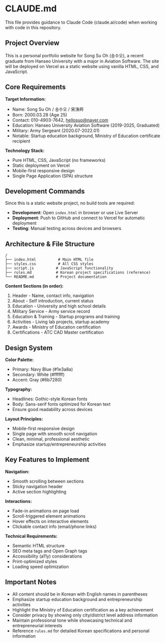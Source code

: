 # CLAUDE.md

This file provides guidance to Claude Code (claude.ai/code) when working with code in this repository.

## Project Overview

This is a personal portfolio website for Song Su Oh (송수오), a recent graduate from Hanseo University with a major in Aviation Software. The site will be deployed on Vercel as a static website using vanilla HTML, CSS, and JavaScript.

## Core Requirements

**Target Information:**
- Name: Song Su Oh / 송수오 / 宋洙旿
- Born: 2000.03.28 (Age 25)
- Contact: 010-4903-7642, hellosuo@naver.com
- Education: Hanseo University Aviation Software (2019-2025, Graduated)
- Military: Army Sergeant (2020.07-2022.01)
- Notable: Startup education background, Ministry of Education certificate recipient

**Technology Stack:**
- Pure HTML, CSS, JavaScript (no frameworks)
- Static deployment on Vercel
- Mobile-first responsive design
- Single Page Application (SPA) structure

## Development Commands

Since this is a static website project, no build tools are required:

- **Development**: Open `index.html` in browser or use Live Server
- **Deployment**: Push to GitHub and connect to Vercel for automatic deployment
- **Testing**: Manual testing across devices and browsers

## Architecture & File Structure

```
/
├── index.html          # Main HTML file
├── styles.css          # All CSS styles
├── script.js          # JavaScript functionality
├── rules.md           # Korean project specifications (reference)
└── README.md          # Project documentation
```

**Content Sections (in order):**
1. Header - Name, contact info, navigation
2. About - Self introduction, current status
3. Education - University and high school details
4. Military Service - Army service record
5. Education & Training - Startup programs and training
6. Activities - Living lab projects, startup academy
7. Awards - Ministry of Education certification
8. Certifications - ATC CAD Master certification

## Design System

**Color Palette:**
- Primary: Navy Blue (#1e3a8a)
- Secondary: White (#ffffff) 
- Accent: Gray (#6b7280)

**Typography:**
- Headlines: Gothic-style Korean fonts
- Body: Sans-serif fonts optimized for Korean text
- Ensure good readability across devices

**Layout Principles:**
- Mobile-first responsive design
- Single page with smooth scroll navigation
- Clean, minimal, professional aesthetic
- Emphasize startup/entrepreneurship activities

## Key Features to Implement

**Navigation:**
- Smooth scrolling between sections
- Sticky navigation header
- Active section highlighting

**Interactions:**
- Fade-in animations on page load
- Scroll-triggered element animations
- Hover effects on interactive elements
- Clickable contact info (email/phone links)

**Technical Requirements:**
- Semantic HTML structure
- SEO meta tags and Open Graph tags
- Accessibility (a11y) considerations
- Print-optimized styles
- Loading speed optimization

## Important Notes

- All content should be in Korean with English names in parentheses
- Emphasize startup education background and entrepreneurship activities
- Highlight the Ministry of Education certification as a key achievement
- Consider privacy by showing only city/district level address information
- Maintain professional tone while showcasing technical and entrepreneurial interests
- Reference `rules.md` for detailed Korean specifications and personal information